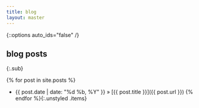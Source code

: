 ```yaml
---
title: blog
layout: master
---
```


{::options auto_ids="false" /}

blog posts
----------
{:.sub}

{% for post in site.posts %}
* <span class="date">{{ post.date | date: "%d %b, %Y" }}</span> &raquo; [{{ post.title }}]({{ post.url }})
{% endfor %}{:.unstyled .items}

